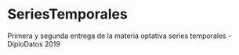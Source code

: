 # SeriesTemporales

Primera y segunda entrega de la materia optativa series temporales - DiploDatos 2019
